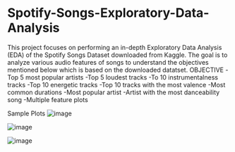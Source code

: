 # Spotify-Songs-Exploratory-Data-Analysis
This project focuses on performing an in-depth Exploratory Data Analysis (EDA) of the Spotify Songs Dataset downloaded from Kaggle. The goal is to analyze various audio features of songs to understand the objectives mentioned below which is based on the downloaded datatset.
OBJECTIVE
-Top 5 most popular artists
-Top 5 loudest tracks
-To 10 instrumentalness tracks
-Top 10 energetic tracks
-Top 10 tracks with the most valence
-Most common durations
-Most popular artist
-Artist with the most danceability song
-Multiple feature plots

Sample Plots
![image](https://github.com/user-attachments/assets/cf0e3650-e664-4be1-a97f-387201eeb86e)

![image](https://github.com/user-attachments/assets/8a53c648-eddd-4f91-bea0-837a8647d776)

![image](https://github.com/user-attachments/assets/ce1b370b-a7d5-4d90-b1ac-e6874c15b36e)



